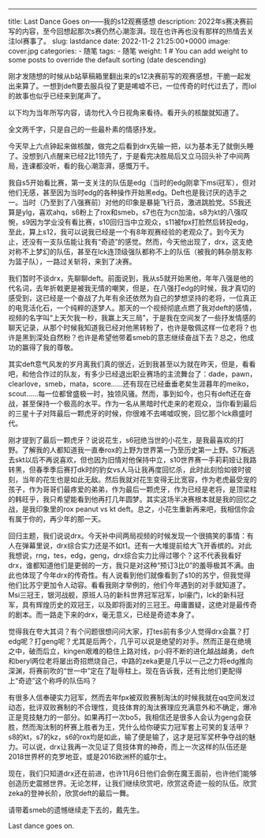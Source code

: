 ---
title: Last Dance Goes on——我的s12观赛感想
description: 2022年s赛决赛前写的内容，至今回想起那次s赛仍然心潮澎湃。现在也许再也没有那样的热情去关注lol赛事了。
slug: lastdance
date: 2022-11-2 21:25:00+0000
image: cover.jpg
categories:
    - 随笔
tags:
    - 随笔
weight: 1       # You can add weight to some posts to override the default sorting (date descending)

刚才发随想的时候从b站草稿箱里翻出来的s12决赛前写的观赛感想，干脆一起发出来算了。一想到deft要去服兵役了更是唏嘘不已，一位传奇的时代过去了，而lol的故事也似乎已经来到尾声了。

以下均为当年所写内容，请勿代入今日视角来看待。看开头的核酸就知道了。

全文两千字，只是自己的一些最朴素的情感抒发。

今天早上六点钟起来做核酸，做完之后看到drx先输一把，以为基本无了就倒头睡了。没想到八点醒来已经2比1领先了，于是看完决胜局后又立马回头补了中间两局，连课都没听，看的我心潮澎湃，感慨万千。

我自s5开始看比赛，第一支关注的队伍是edg（当时的edg刚拿下msi冠军），但对他们无感，甚至因为当时edg的各种操作开始黑edg。Deft也是我讨厌的选手之一。当时（乃至到了八强赛前）对他的印象是暴毙飞行员，激进跳脸党。S5我还算是ylg，喜欢ahq，s6粉上了rox和smeb，s7也在为cn加油，s8为kt的八强叹惋，s9因为学业没有看比赛，s10回归当中立观众，s11被fpx打脸然后转投edg，至此，算上s12，我可以说我已经是一个有8年观赛经验的老观众了。到今天为止，还没有一支队伍能让我有“奇迹”的感觉。然而，今天他出现了，drx，这支绝对称不上梦幻的队伍，甚至在lck连顶级强队都称不上的队伍（被我的韩杂朋友称为篮子队），一路过关斩将，来到了决赛。

我们暂时不谈drx，先聊聊deft。前面说到，我从s5就开始黑他，年年八强是他的代名词，去年折戟更是被我无情的嘲笑，但是，在八强打edg的时候，我才真切的感受到，这已经是一个奋战了九年有余还依然为自己的梦想坚持的老将，一位真正的电竞活化石，一个纯粹的逐梦人。那天的一个视频彻底点燃了我对deft的感情，视频的名字叫“上天欠我一秒，我赢上天三局”，于是我在空间发了一些抒发情感的聊天记录，从那个时候我知道我已经对他黑转粉了，也许是敬佩这样一位老将？也许是黑到深处自然粉？也许是希望他带着smeb的意志继续奋战下去？总之，他成功的赢得了我的尊敬。

其实deft意气风发的岁月离我们真的很近，近到我甚至以为就在昨天，但是，看看吧，和他合作过的队友，有多少已经退出职业赛场的主流舞台了：dade，pawn，clearlove，smeb，mata，score……还有现在已经垂垂老矣生涯暮年的meiko，scout……每一位都曾盛极一时，独领风骚。然而，事到如今，也只有deft还在奋战，甚至保持一个极高的水平。作为一名从黑暗时代走来的老观众，当你看到最后的三星十子对阵最后一颗虎牙的时候，你很难不去唏嘘叹惋，回忆那个lck鼎盛时代。

刚才提到了最后一颗虎牙？说说花生，s6冠绝当世的小花生，是我最喜欢的打野。了解我的人都知道我一直奉rox的上野为世界第一乃至历史第一上野。S7叛逃去skt以后不再说喜欢，但也因为旧情对他保持中立，s10世界赛一手莉莉娅让我路转黑，但春季季后赛打dk时的豹女vs人马让我再度回忆杀，此时此刻恰如彼时彼刻，当年的花生也是如此无敌。然后我就对花生变得无比宽容，作为老虎最受宠的孩子，作为哥哥们最疼爱的弟弟，作为最后一颗虎牙，作为已经是老将，是顶梁柱的韩旺乎，我只希望能看到他再打几年圆梦。其实这场半决赛根本就是我的回忆之战，是我印象里的rox peanut vs kt deft。总之，小花生重新再来吧，我相信你会有属于你的，再少年的那一天。

回归主题，我们说说drx。今天补中间两局视频的时候发现一个很搞笑的事情：有人在弹幕里说，drx综合实力还是不如t1。还有一大堆提前给大飞开香槟的。对此我想说，rng，tes，edg，geng，drx综合实力比得过哪个？这不代表我看好drx，谁都知道他们是更弱的一方，我只是对这种“预订3比0”的羞辱极其不满。由此也体现了今年drx的传奇性。有人说看到他们就像看到了s10的苏宁，但我觉得他们比苏宁更加令人动容。看看我刚才举例的，他们今年遇到的对手就知道了。Msi三冠王，银河战舰，原班人马的新科世界冠军冠军，lpl豪门，lck的新科冠军，具有辉煌历史的双冠王，以及即将面对的三冠王。毋庸置疑，这绝对是最传奇的剧本。而一路走下来的drx，毫无意义，已经是奇迹本身了。

觉得我在夸大其词？有个问题很想问问大家，打tes前有多少人觉得drx会赢？打edg呢？打geng呢？尤其是后两个，几乎可以说是绝望的对手。然而正是在绝境之中，破而后立，kingen艰难的稳住上路对线，p小将不断的进化越战越勇，deft和beryl两位老将屡出奇招燃烧自己，中路的zeka更是几乎以一己之力将edg推向深渊，将赛前吹的“世一中”定在了耻辱柱上。现在告诉我，还有比他们更配得上“奇迹”这个称呼的队伍吗？

有很多人信奉硬实力冠军，然而去年fpx被双败赛制淘汰的时候我就在qq空间发过动态，批评双败赛制的不合理性，竞技体育的淘汰赛理应充满意外和不确定，爆冷正是竞技魅力的一部分。如果再打一次bo5，我相信还是很多人会认为geng会获胜，然而淘汰制的杯赛上胜者为王，凭什么给你硬实力冠军套上可笑的复活甲？s8的kt，s7的kz，s6的rox均是如此，输了便是输了，这才是冠军奖杯争夺战的魅力。可以说，drx让我再一次见证了竞技体育的神奇，而上一次这样的队伍还是2018世界杯的克罗地亚，或是2016欧洲杯的威尔士。

现在，我们只知道drx还在前进，也许11月6日他们会倒在魔王面前，也许他们能够创造历史震撼世界。无论怎样，让我们继续欣赏吧，欣赏这奇迹一般的队伍。欣赏zeka的登神长阶，欣赏deft的最后一舞。

请带着smeb的遗憾继续走下去的，戴先生。

Last dance goes on.